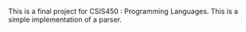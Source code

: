 This is a final project for CSIS450 : Programming Languages.
This is a simple implementation of a parser.
